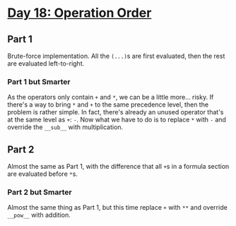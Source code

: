 # [Day 18: Operation Order](https://adventofcode.com/2020/day/18)

## Part 1

Brute-force implementation. All the `(...)`s are first evaluated, then the rest
are evaluated left-to-right.

### Part 1 but Smarter

As the operators only contain `+` and `*`, we can be a little more... risky. If
there's a way to bring `*` and `+` to the same precedence level, then the
problem is rather simple. In fact, there's already an unused operator that's at
the same level as `+`: `-`. Now what we have to do is to replace `*` with `-`
and override the `__sub__` with multiplication.

## Part 2

Almost the same as Part 1, with the difference that all `+`s in a formula
section are evaluated before `*`s.

### Part 2 but Smarter

Almost the same thing as Part 1, but this time replace `+` with `**` and
override `__pow__` with addition.
